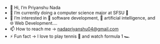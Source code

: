 - 👋 Hi, I’m Priyanshu Nada
- 🌱 I’m currently doing a computer science major at SFSU 🏫
- 👀 I’m interested in 🚀 software development, 🤖 artificial intelligence, and 🌐 Web Development....
- 📫 How to reach me -> nadapriyanshu04@gmail.com
- ⚡️ Fun fact -> I love to play tennis 🎾 and watch formula 1 🏎️ 


<!---
Priyanshunada04/Priyanshunada04 is a ✨ special ✨ repository because its `README.md` (this file) appears on your GitHub profile.
You can click the Preview link to take a look at your changes.
--->
